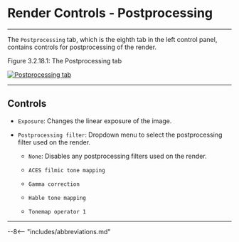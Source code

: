 # Render Controls - Postprocessing

---

The `Postprocessing` tab, which is the eighth tab in the left control panel, contains controls for postprocessing of the render.

<div class="figure" id="figure-3-2-18-1">
  <p class="figure">
  Figure 3.2.18.1: The Postprocessing tab
  </p>
  <div class="figureimgcontainer">
    <a href="../../../../img/user_interface/render_controls/postprocessing_tab.png">
      <img class="figure" src="../../../../img/user_interface/render_controls/postprocessing_tab.png" alt="Postprocessing tab">
    </a>
  </div>
</div>

---

## Controls

- `Exposure`: Changes the linear exposure of the image.

- `Postprocessing filter`: Dropdown menu to select the postprocessing filter used on the render.

    - `None`: Disables any postprocessing filters used on the render.

    - `ACES filmic tone mapping`

    - `Gamma correction`

    - `Hable tone mapping`

    - `Tonemap operator 1`

---

--8<-- "includes/abbreviations.md"
